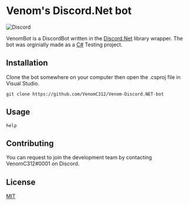 # Venom's Discord.Net bot

![Discord](https://img.shields.io/discord/721487141690933288?logo=Discord&style=for-the-badge)

VenomBot is a DiscordBot written in the [Discord.Net](https://github.com/discord-net/Discord.Net) library wrapper.  The bot was orginially made as a [C#](https://docs.microsoft.com/en-us/dotnet/csharp/) Testing project.

## Installation

Clone the bot somewhere on your computer then open the .csproj file in Visual Studio.

```Git Bash
git clone https://github.com/VenomC312/Venom-Discord.NET-bot
```

## Usage

```discord
help
```

## Contributing
You can request to join the development team by contacting VenomC312#0001 on Discord.

## License
[MIT](https://choosealicense.com/licenses/mit/)
